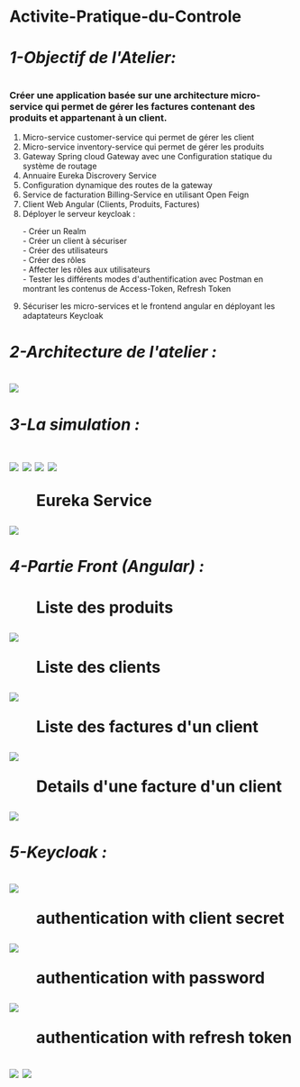 # Activite-Pratique-du-Controle
<h1><i>1-Objectif de l'Atelier:</i><h1>
<h3>Créer une application basée sur une architecture micro-service qui permet de gérer les factures contenant des produits et appartenant à un client.</h3>
<ol>
  <li>Micro-service customer-service qui permet de gérer les client</li>
  <li>Micro-service inventory-service qui permet de gérer les produits</li>
  <li>Gateway Spring cloud Gateway avec une Configuration statique du système de routage</li>
  <li>Annuaire Eureka Discrovery Service</li>
  <li>Configuration dynamique des routes de la gateway</li>
  <li>Service de facturation Billing-Service en utilisant Open Feign</li>
  <li>Client Web Angular (Clients, Produits, Factures)</li>
  <li>Déployer le serveur keycloak :</li>
  <dl>
  <dt>- Créer un Realm</dt>
  <dt>- Créer un client à sécuriser</dt>
  <dt>- Créer des utilisateurs</dt>
  <dt>- Créer des rôles</dt>
  <dt>- Affecter les rôles aux utilisateurs</dt>
  <dt>- Tester les différents modes d'authentification avec Postman en montrant les contenus de Access-Token, Refresh Token</dt>
  </dl>
  <li>Sécuriser les micro-services et le frontend angular en déployant les adaptateurs Keycloak</li>
</ol>
<h1><i>2-Architecture de l'atelier :</i><h1>
<img src="https://user-images.githubusercontent.com/48455549/206859150-63e5c806-86a2-4937-8791-9a7ce2464316.PNG">
<h1><i>3-La simulation :</i><h1>
<img src="https://user-images.githubusercontent.com/74361043/207727000-7a8f4d8d-0b8b-4f72-adfa-ff8e0e16793d.png"/>
<img src="https://user-images.githubusercontent.com/74361043/207727399-0b08a790-fe3f-40a3-acf3-f7f65b4db0e4.png"/>
<img src="https://user-images.githubusercontent.com/74361043/207728133-6f20942b-f7f5-48ef-bf58-f58995cde985.png">
<img src="https://user-images.githubusercontent.com/74361043/207728477-ec4974dc-f70d-406d-94b9-b12ced726991.png">
  <ul>Eureka Service</ul>
  <img src="https://user-images.githubusercontent.com/74361043/207845098-8d43032c-d999-4269-87d7-21550dcf2a16.png">
<h1><i>4-Partie Front (Angular) :</i><h1>
<ul>Liste des produits</ul>
<img src="https://user-images.githubusercontent.com/74361043/207729026-68fa772c-384a-4246-bdb4-5f1573f86feb.png">
<ul>Liste des clients</ul>
<img src="https://user-images.githubusercontent.com/74361043/207729271-aa8da8c7-f7a3-4bd0-9817-348e9a474264.png">
<ul>Liste des factures d'un client</ul>
<img src="https://user-images.githubusercontent.com/74361043/207729424-62d6c16f-f472-4761-b8a3-f1ca9b540eb6.png">
<ul>Details d'une facture d'un client</ul>
<img src="https://user-images.githubusercontent.com/74361043/207732271-9d842f44-6c78-4f27-bfe6-716928e6966e.png">
<h1><i>5-Keycloak :</i><h1>
<img src="https://user-images.githubusercontent.com/74361043/207732736-a905ba2c-04db-4146-a932-7fc7c31f55ae.png">
<ul>authentication with client secret</ul>
<img src="https://user-images.githubusercontent.com/74361043/207850425-4f730ad4-d065-4270-ad92-22fb7fa6f5cb.png">
<ul>authentication with password</ul>
<img src="https://user-images.githubusercontent.com/74361043/207846865-f700b1d1-fc8a-479c-96a5-87a4ac448ab9.png">
<ul>authentication with refresh token</ul>
<img src="https://user-images.githubusercontent.com/74361043/207848772-e6a144d0-7c3d-48db-a96a-9769d601ed89.png">
  
<img src="(https://user-images.githubusercontent.com/80590096/209025735-6945c263-0322-43fc-9a5a-ee24c0eda83d.png">


